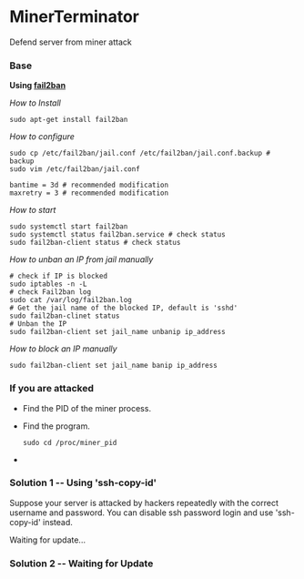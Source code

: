 # MinerTerminator
Defend server from miner attack

### Base

**Using [fail2ban](https://www.fail2ban.org/)**

*How to Install*

```shell
sudo apt-get install fail2ban
```

*How to configure*

```shell
sudo cp /etc/fail2ban/jail.conf /etc/fail2ban/jail.conf.backup # backup
sudo vim /etc/fail2ban/jail.conf
```

```
bantime = 3d # recommended modification
maxretry = 3 # recommended modification
```

*How to start*

```shell
sudo systemctl start fail2ban
sudo systemctl status fail2ban.service # check status
sudo fail2ban-client status # check status
```



*How to unban an IP from jail manually*

```shell
# check if IP is blocked
sudo iptables -n -L
# check Fail2ban log
sudo cat /var/log/fail2ban.log
# Get the jail name of the blocked IP, default is 'sshd'
sudo fail2ban-clinet status
# Unban the IP
sudo fail2ban-client set jail_name unbanip ip_address
```

*How to block an IP manually*

```shell
sudo fail2ban-client set jail_name banip ip_address
```



### If you are attacked

- Find the PID of the miner process.

- Find the program.

  ```
  sudo cd /proc/miner_pid
  
  ```

- 



### Solution 1 -- Using 'ssh-copy-id'

Suppose your server is attacked by hackers repeatedly with the correct username and password. You can disable ssh password login and use 'ssh-copy-id' instead.

Waiting for update...



### Solution 2 -- Waiting for Update

